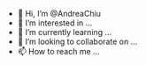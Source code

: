 - 👋 Hi, I’m @AndreaChiu
- 👀 I’m interested in ...
- 🌱 I’m currently learning ...
- 💞️ I’m looking to collaborate on ...
- 📫 How to reach me ...

<!---
AndreaChiu/AndreaChiu is a ✨ special ✨ repository because its `README.md` (this file) appears on your GitHub profile.
You can click the Preview link to take a look at your changes.
--->
